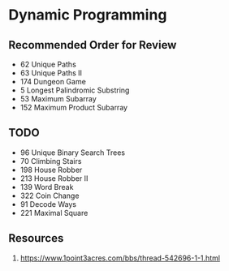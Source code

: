 # Dynamic Programming

## Recommended Order for Review
* 62 Unique Paths
* 63 Unique Paths II
* 174	Dungeon Game
* 5	Longest Palindromic Substring
* 53 Maximum Subarray
* 152	Maximum Product Subarray

## TODO
* 96 Unique Binary Search Trees
* 70 Climbing Stairs
* 198	House Robber
* 213	House Robber II
* 139	Word Break
* 322 Coin Change
* 91 Decode Ways
* 221 Maximal Square



## Resources
1. https://www.1point3acres.com/bbs/thread-542696-1-1.html
